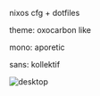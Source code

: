 nixos cfg + dotfiles

theme: oxocarbon like

mono: aporetic

sans: kollektif

![desktop](https://github.com/user-attachments/assets/982845cf-2526-4d88-9759-46152c902e27)
